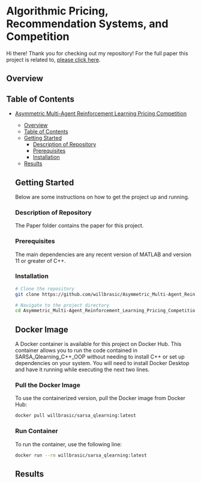 # Algorithmic Pricing, Recommendation Systems, and Competition

Hi there! Thank you for checking out my repository! For the full paper this project is related to, [please click here](link).

## Overview

## Table of Contents

- [Asymmetric Multi-Agent Reinforcement Learning Pricing Competition](#project-name)
  - [Overview](#overview)
  - [Table of Contents](#table-of-contents)
  - [Getting Started](#getting-started)
    - [Description of Repository](#description-of-repository)
    - [Prerequisites](#prerequisites)
    - [Installation](#installation)
  - [Results](#results)

  ## Getting Started

  Below are some instructions on how to get the project up and running.

  ### Description of Repository

  The Paper folder contains the paper for this project.

  ### Prerequisites

  The main dependencies are any recent version of MATLAB and version 11 or greater
  of C++.

  ### Installation

  ```bash
  # Clone the repository
  git clone https://github.com/willbrasic/Asymmetric_Multi-Agent_Reinforcement_Learning_Pricing_Competition.git

  # Navigate to the project directory
  cd Asymmetric_Multi-Agent_Reinforcement_Learning_Pricing_Competition
  ```

  ## Docker Image

  A Docker container is available for this project on Docker Hub. This container allows you to run the code contained in SARSA_Qlearning_C++_OOP without needing to install C++ or set up dependencies on your system. You will need to install Docker Desktop and have it running while executing the next two lines.

  ### Pull the Docker Image

  To use the containerized version, pull the Docker image from Docker Hub:

  ```bash
  docker pull willbrasic/sarsa_qlearning:latest
  ```

  ### Run Container

  To run the container, use the following line:

  ```bash
  docker run --rm willbrasic/sarsa_qlearning:latest
  ```

  ## Results

  
